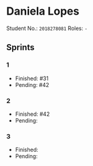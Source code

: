 # Daniela Lopes

Student No.: `2018278081`
Roles: `-`

## Sprints

### 1

* Finished: #31
* Pending: #42

### 2

* Finished: #42
* Pending:

### 3

* Finished: 
* Pending:

